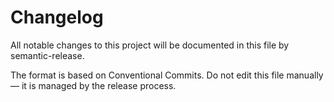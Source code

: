 # Changelog

All notable changes to this project will be documented in this file by semantic-release.

The format is based on Conventional Commits. Do not edit this file manually — it is managed by the release process.


